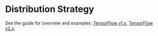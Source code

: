 # Distribution Strategy

See the guide for overview and examples:
[TensorFlow v1.x](https://www.tensorflow.org/guide/distribute_strategy),
[TensorFlow v2.x](https://www.tensorflow.org/alpha/guide/distribute_strategy).
